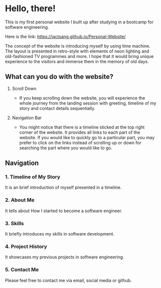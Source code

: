 # Hello, there!

This is my first personal website I built up after studying in a bootcamp for software engineering.

Here is the link:
https://jactsang.github.io/Personal-Website/

The concept of the website is introducing myself by using time machine. The layout is presented in retro-style with elements of neon lighting and old-fashioned TV programmes and more. I hope that it would bring unique experience to the visitors and immerse them in the memory of old days.

## What can you do with the website?

1. Scroll Down
    - If you keep scrolling down the website, you will experience the whole journey from the landing session with greeting, timeline of my story and contact details sequentially.

2. Navigation Bar
    - You might notice that there is a timeline sticked at the top right corner of the website. It provides all links to each part of the website. If you would like to quickly go to a particular part, you may prefer to click on the links instead of scrolling up or down for searching the part where you would like to go.

## Navigation

### 1. Timeline of My Story
It is an brief introduction of myself presented in a timeline.

### 2. About Me
It tells about How I started to become a software engineer.

### 3. Skills
It briefly introduces my skills in software development.

### 4. Project History
It showcases my previous projects in software engineering.

### 5. Contact Me
Please feel free to contact me via email, social media or github.



